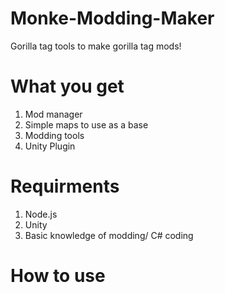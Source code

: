 # Monke-Modding-Maker
Gorilla tag tools to make gorilla tag mods!

# What you get
1. Mod manager
2. Simple maps to use as a base
3. Modding tools
4. Unity Plugin


# Requirments
1. Node.js
2. Unity
3. Basic knowledge of modding/ C# coding
# How to use
